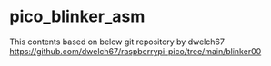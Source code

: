 # pico_blinker_asm

This contents based on below git repository by dwelch67
https://github.com/dwelch67/raspberrypi-pico/tree/main/blinker00
